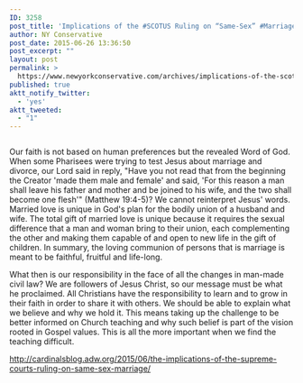 ```yaml
---
ID: 3258
post_title: 'Implications of the #SCOTUS Ruling on “Same-Sex” #Marriage #ChristWins'
author: NY Conservative
post_date: 2015-06-26 13:36:50
post_excerpt: ""
layout: post
permalink: >
  https://www.newyorkconservative.com/archives/implications-of-the-scotus-ruling-on-same-sex-marriage-christwins/
published: true
aktt_notify_twitter:
  - 'yes'
aktt_tweeted:
  - "1"
---
```

<img src="http://www.newyorkconservative.com/wp-content/uploads/2015/06/062615_1736_Implication1.png" alt="" />

Our faith is not based on human preferences but the revealed Word of God. When some Pharisees were trying to test Jesus about marriage and divorce, our Lord said in reply, "Have you not read that from the beginning the Creator 'made them male and female' and said, 'For this reason a man shall leave his father and mother and be joined to his wife, and the two shall become one flesh'" (Matthew 19:4-5)? We cannot reinterpret Jesus' words. Married love is unique in God's plan for the bodily union of a husband and wife. The total gift of married love is unique because it requires the sexual difference that a man and woman bring to their union, each complementing the other and making them capable of and open to new life in the gift of children. In summary, the loving communion of persons that is marriage is meant to be faithful, fruitful and life-long.

What then is our responsibility in the face of all the changes in man-made civil law? We are followers of Jesus Christ, so our message must be what he proclaimed. All Christians have the responsibility to learn and to grow in their faith in order to share it with others. We should be able to explain what we believe and why we hold it. This means taking up the challenge to be better informed on Church teaching and why such belief is part of the vision rooted in Gospel values. This is all the more important when we find the teaching difficult.

<a href="http://cardinalsblog.adw.org/2015/06/the-implications-of-the-supreme-courts-ruling-on-same-sex-marriage/">http://cardinalsblog.adw.org/2015/06/the-implications-of-the-supreme-courts-ruling-on-same-sex-marriage/</a>

&nbsp;